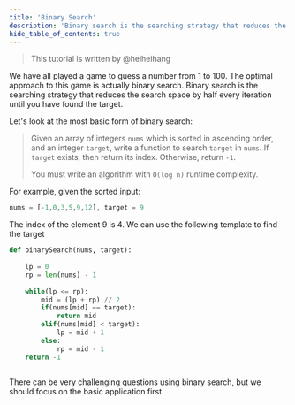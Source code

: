 ```yaml
---
title: 'Binary Search'
description: 'Binary search is the searching strategy that reduces the search space by half every iteration until you have found the target.'
hide_table_of_contents: true
---
```


> This tutorial is written by @heiheihang

We have all played a game to guess a number from 1 to 100. The optimal approach to this game is actually binary search. Binary search is the searching strategy that reduces the search space by half every iteration until you have found the target.

Let's look at the most basic form of binary search:

> Given an array of integers `nums` which is sorted in ascending order, and an integer `target`, write a function to search `target` in `nums`. If `target` exists, then return its index. Otherwise, return `-1`.
>
> You must write an algorithm with `O(log n)` runtime complexity.

For example, given the sorted input:

```python
nums = [-1,0,3,5,9,12], target = 9
```

The index of the element 9 is 4. We can use the following template to find the target

```python
def binarySearch(nums, target):
    
    lp = 0
    rp = len(nums) - 1
    
    while(lp <= rp):
        mid = (lp + rp) // 2
        if(nums[mid] == target):
            return mid
        elif(nums[mid] < target):
            lp = mid + 1
        else:
            rp = mid - 1
    return -1
    
```

There can be very challenging questions using binary search, but we should focus on the basic application first.
